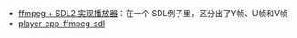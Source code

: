- [ffmpeg + SDL2 实现播放器](https://blog.csdn.net/m0_37872216/article/details/124727130)：在一个 SDL例子里，区分出了Y帧、U帧和V帧
- [player-cpp-ffmpeg-sdl](https://github.com/raullalves/player-cpp-ffmpeg-sdl)